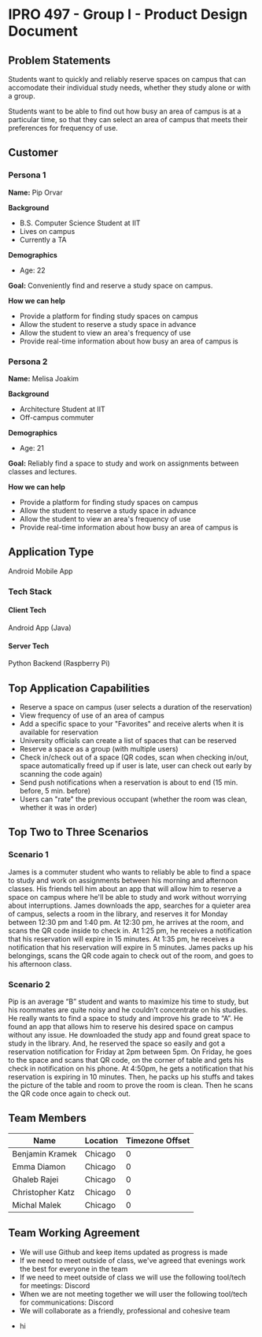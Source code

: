 # IPRO 497 - Group I - Product Design Document #

## Problem Statements ##

Students want to quickly and reliably reserve spaces on campus that can accomodate their individual study needs, whether they study alone or with a group.

Students want to be able to find out how busy an area of campus is at a particular time, so that they can select an area of campus that meets their preferences for frequency of use.

## Customer ##

### Persona 1 ###

**Name:** Pip Orvar

**Background**

- B.S. Computer Science Student at IIT
- Lives on campus
- Currently a TA

**Demographics**

- Age: 22

**Goal:** Conveniently find and reserve a study space on campus.

**How we can help**

- Provide a platform for finding study spaces on campus
- Allow the student to reserve a study space in advance
- Allow the student to view an area's frequency of use
- Provide real-time information about how busy an area of campus is

### Persona 2 ###

**Name:** Melisa Joakim

**Background**

- Architecture Student at IIT
- Off-campus commuter

**Demographics**

- Age: 21

**Goal:** Reliably find a space to study and work on assignments between classes and lectures.

**How we can help**

- Provide a platform for finding study spaces on campus
- Allow the student to reserve a study space in advance
- Allow the student to view an area's frequency of use
- Provide real-time information about how busy an area of campus is

## Application Type ##

Android Mobile App

### Tech Stack ###

#### Client Tech ####

Android App (Java)

#### Server Tech ####

Python Backend (Raspberry Pi)

## Top Application Capabilities ##

- Reserve a space on campus (user selects a duration of the reservation)
- View frequency of use of an area of campus
- Add a specific space to your "Favorites" and receive alerts when it is available for reservation
- University officials can create a list of spaces that can be reserved
- Reserve a space as a group (with multiple users)
- Check in/check out of a space (QR codes, scan when checking in/out, space automatically freed up if user is late, user can check out early by scanning the code again)
- Send push notifications when a reservation is about to end (15 min. before, 5 min. before)
- Users can "rate" the previous occupant (whether the room was clean, whether it was in order)

## Top Two to Three Scenarios ##

### Scenario 1 ###

James is a commuter student who wants to reliably be able to find a space to study and work on assignments between his morning and afternoon classes. His friends tell him about an app that will allow him to reserve a space on campus where he'll be able to study and work without worrying about interruptions. James downloads the app, searches for a quieter area of campus, selects a room in the library, and reserves it for Monday between 12:30 pm and 1:40 pm. At 12:30 pm, he arrives at the room, and scans the QR code inside to check in. At 1:25 pm, he receives a notification that his reservation will expire in 15 minutes. At 1:35 pm, he receives a notification that his reservation will expire in 5 minutes. James packs up his belongings, scans the QR code again to check out of the room, and goes to his afternoon class.

### Scenario 2 ###

Pip is an average “B” student and wants to maximize his time to study, but his roommates are quite noisy and he couldn’t concentrate on his studies. He really wants to find a space to study and improve his grade to “A”. He found an app that allows him to reserve his desired space on campus without any issue. He downloaded the study app and found great space to study in the library. And, he reserved the space so easily and got a reservation notification for Friday at 2pm between 5pm. On Friday, he goes to the space and scans that QR code, on the corner of table and gets his check in notification on his phone. At 4:50pm, he gets a notification that his reservation is expiring in 10 minutes. Then, he packs up his stuffs and takes the picture of the table and room to prove the room is clean. Then he scans the QR code once again to check out. 

## Team Members ##
| Name | Location | Timezone Offset |
| ---- | -------- | --------------- |
| Benjamin Kramek | Chicago | 0 |
| Emma Diamon     | Chicago | 0 |
| Ghaleb Rajei | Chicago | 0 |
| Christopher Katz | Chicago | 0 |
| Michal Malek | Chicago | 0 |

## Team Working Agreement ##
- We will use Github and keep items updated as progress is made
- If we need to meet outside of class, we've agreed that evenings work the best for everyone in the team
- If we need to meet outside of class we will use the following tool/tech for meetings: Discord
- When we are not meeting together we will user the following tool/tech for communications: Discord
- We will collaborate as a friendly, professional and cohesive team
* hi
